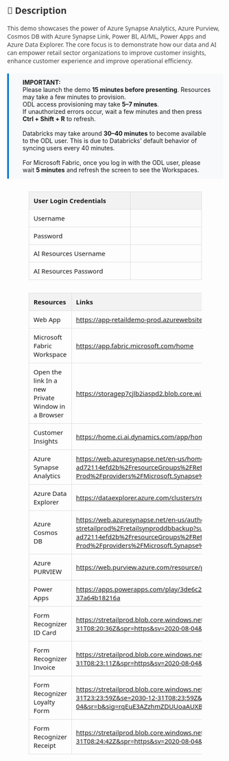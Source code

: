 <style>
  table {
    width: 80%;
    margin: 30px auto;
    border-collapse: collapse;
    font-family: 'Segoe UI', sans-serif;
    font-size: 15px;
  }

  th {
    background: #f2f2f2;
    padding: 10px;
    text-align: left;
    border: 1px solid #ddd;
  }

  td {
    width: 900px;
    height: 10px;
    padding: 10px;
    text-align: left;
    border: 1px solid #ddd;
  }

  .description {
    margin: 0 auto;
    font-family: 'Segoe UI', sans-serif;
    font-size: 14px;
    color: #444;
  }

  .highlight-box {
    background: #f8f9fa;
    padding: 12px 24px 12px 32px; /* Top, Right, Bottom, Left */
    border-left: 4px solid #0078d4;
    margin: 20px auto;
    font-size: 14px;
    text-align: left;
}


  }
</style>

<div class="description">
  <h2 style="color: #333;">📄 Description</h2>
  <p>
    This demo showcases the power of Azure Synapse Analytics, Azure Purview, Cosmos DB with Azure Synapse Link, Power BI, AI/ML, Power Apps and Azure Data Explorer. The core focus is to demonstrate how our data and AI can empower retail sector organizations to improve customer insights, enhance customer experience and improve operational efficiency.
  </p>
</div>

<div class="highlight-box">
  <strong>IMPORTANT:</strong><br>
 Please launch the demo <strong>15 minutes before presenting</strong>. Resources may take a few minutes to provision.<br>
 ODL access provisioning may take <strong>5–7 minutes</strong>.<br>
 If unauthorized errors occur, wait a few minutes and then press <strong>Ctrl + Shift + R</strong> to refresh.<br><br>
 Databricks may take around <strong>30–40 minutes</strong> to become available to the ODL user. This is due to Databricks’ default behavior of syncing users every 40 minutes.<br><br>
 For Microsoft Fabric, once you log in with the ODL user, please wait <strong>5 minutes</strong> and refresh the screen to see the Workspaces.
</div>

<!-- Auth Table -->

| **User Login Credentials** |                                       |
|-----------------|---------------------------------------|
| Username    | <inject key="AzureAdUserEmail" />     |
| Password   | <inject key="AzureAdUserPassword" />  |
| AI Resources Username   | <inject key="AI Resources Username" />  |
| AI Resources Password   | <inject key="AI Resources Password" />  |


<!-- Resource Details Table -->
<table>
  <thead>
    <tr>
      <th>Resources</th>
      <th>Links</th>
    </tr>
  </thead>
  <tbody>
    <tr>
      <td>Web App</td>
      <td>
        <a href="https://app-retaildemo-prod.azurewebsites.net/" target="_blank">
          https://app-retaildemo-prod.azurewebsites.net/
        </a>
      </td>
    </tr>
    <tr>
    <td>Microsoft Fabric Workspace</td>
    <td>
        <a href="https://app.fabric.microsoft.com/home" target="_blank">
          https://app.fabric.microsoft.com/home
        </a>
    </td>
    </tr>
    <tr>
      <td>Open the link In a new Private Window in a Browser	</td>
      <td>
        <a href="https://storagep7cjlb2iaspd2.blob.core.windows.net/retail/Data%20&%20AI%20Retail%20DREAM%20Demo%202.0.html" target="_blank">
          https://storagep7cjlb2iaspd2.blob.core.windows.net/retail/Data%20&%20AI%20Retail%20DREAM%20Demo%202.0.html
        </a>
      </td>
    </tr>
    <tr>
      <td>Customer Insights</td>
      <td>
        <a href="https://home.ci.ai.dynamics.com/app/home?instanceId=f1c61041-542a-4056-9f09-0c4992ccf773" target="_blank">
          https://home.ci.ai.dynamics.com/app/home?instanceId=f1c61041-542a-4056-9f09-0c4992ccf773
        </a>
      </td>
    </tr>
    <tr>
      <td>Azure Synapse Analytics</td>
      <td>
        <a href="https://web.azuresynapse.net/en-us/home?workspace=%2Fsubscriptions%2F506e86fc-853c-4557-a6e5-ad72114efd2b%2FresourceGroups%2FRetail2.0-Prod%2Fproviders%2FMicrosoft.Synapse%2Fworkspaces%2Fsynretailprod&relativePath=home" target="_blank">
          https://web.azuresynapse.net/en-us/home?workspace=%2Fsubscriptions%2F506e86fc-853c-4557-a6e5-ad72114efd2b%2FresourceGroups%2FRetail2.0-Prod%2Fproviders%2FMicrosoft.Synapse%2Fworkspaces%2Fsynretailprod&relativePath=home
        </a>
      </td>
    </tr>
    <tr>
      <td>Azure Data Explorer</td>
      <td>
        <a href="https://dataexplorer.azure.com/clusters/retaildataexplorer.synretailprod/databases/RetailDB" target="_blank">
          https://dataexplorer.azure.com/clusters/retaildataexplorer.synretailprod/databases/RetailDB
        </a>
      </td>
    </tr>
    <tr>
      <td>Azure Cosmos DB</td>
      <td>
        <a href="https://web.azuresynapse.net/en-us/authoring/explore/storageaccounts/synretailprod-WorkspaceDefaultStorage-stretailprod%2Fretailsynproddbbackup?subFolderPath=&workspace=%2Fsubscriptions%2F506e86fc-853c-4557-a6e5-ad72114efd2b%2FresourceGroups%2FRetail2.0-Prod%2Fproviders%2FMicrosoft.Synapse%2Fworkspaces%2Fsynretailprod" target="_blank">
          https://web.azuresynapse.net/en-us/authoring/explore/storageaccounts/synretailprod-WorkspaceDefaultStorage-stretailprod%2Fretailsynproddbbackup?subFolderPath=&workspace=%2Fsubscriptions%2F506e86fc-853c-4557-a6e5-ad72114efd2b%2FresourceGroups%2FRetail2.0-Prod%2Fproviders%2FMicrosoft.Synapse%2Fworkspaces%2Fsynretailprod
        </a>
      </td>
    </tr>
    <tr>
      <td>Azure PURVIEW</td>
      <td>
        <a href="https://web.purview.azure.com/resource/purviewretailprod?feature.tenant=f94768c8-8714-4abe-8e2d-37a64b18216a" target="_blank">
          https://web.purview.azure.com/resource/purviewretailprod?feature.tenant=f94768c8-8714-4abe-8e2d-37a64b18216a
        </a>
      </td>
    </tr>
    <tr>
      <td>Power Apps</td>
      <td>
        <a href="https://apps.powerapps.com/play/3de6c2f6-75b5-4877-a209-7fb8e27240a8?tenantId=f94768c8-8714-4abe-8e2d-37a64b18216a" target="_blank">
          https://apps.powerapps.com/play/3de6c2f6-75b5-4877-a209-7fb8e27240a8?tenantId=f94768c8-8714-4abe-8e2d-37a64b18216a
        </a>
      </td>
    </tr>
    <tr>
      <td>Form Recognizer ID Card</td>
      <td>
        <a href="https://stretailprod.blob.core.windows.net/labformrecognizer/idcard.jpg?sp=r&st=2022-03-31T23:20:36Z&se=2030-12-31T08:20:36Z&spr=https&sv=2020-08-04&sr=b&sig=aE49Edwuan0NqtG4pc41H%2FZw9Igy%2Btz91XdZZLttg9I%3D" target="_blank">
          https://stretailprod.blob.core.windows.net/labformrecognizer/idcard.jpg?sp=r&st=2022-03-31T23:20:36Z&se=2030-12-31T08:20:36Z&spr=https&sv=2020-08-04&sr=b&sig=aE49Edwuan0NqtG4pc41H%2FZw9Igy%2Btz91XdZZLttg9I%3D
        </a>
      </td>
    </tr>
    <tr>
      <td>Form Recognizer Invoice</td>
      <td>
        <a href="https://stretailprod.blob.core.windows.net/labformrecognizer/invoice.pdf?sp=r&st=2022-03-31T23:23:11Z&se=2030-12-31T08:23:11Z&spr=https&sv=2020-08-04&sr=b&sig=BgB1a02oLiLvuahYKLafTtVSEaDIMsbVQvXMXDhB9wQ%3D" target="_blank">
          https://stretailprod.blob.core.windows.net/labformrecognizer/invoice.pdf?sp=r&st=2022-03-31T23:23:11Z&se=2030-12-31T08:23:11Z&spr=https&sv=2020-08-04&sr=b&sig=BgB1a02oLiLvuahYKLafTtVSEaDIMsbVQvXMXDhB9wQ%3D
        </a>
      </td>
    </tr>
    <tr>
      <td>Form Recognizer Loyalty Form</td>
      <td>
        <a href="https://stretailprod.blob.core.windows.net/labformrecognizer/loyaltyform.png?sp=r&st=2022-03-31T23:23:59Z&se=2030-12-31T08:23:59Z&spr=https&sv=2020-08-04&sr=b&sig=rqEuE3AZzhmZDUUoaAUXBZcjk8WG43DguFOLgfLUqdk%3D" target="_blank">
          https://stretailprod.blob.core.windows.net/labformrecognizer/loyaltyform.png?sp=r&st=2022-03-31T23:23:59Z&se=2030-12-31T08:23:59Z&spr=https&sv=2020-08-04&sr=b&sig=rqEuE3AZzhmZDUUoaAUXBZcjk8WG43DguFOLgfLUqdk%3D
        </a>
      </td>
    </tr>
    <tr>
      <td>Form Recognizer Receipt</td>
      <td>
        <a href="https://stretailprod.blob.core.windows.net/labformrecognizer/receipt.png?sp=r&st=2022-03-31T23:24:42Z&se=2030-12-31T08:24:42Z&spr=https&sv=2020-08-04&sr=b&sig=mjrNqmBsSffsaxN5xr1sjFkabFheSHCczLy%2FaipK0v0%3D" target="_blank">
          https://stretailprod.blob.core.windows.net/labformrecognizer/receipt.png?sp=r&st=2022-03-31T23:24:42Z&se=2030-12-31T08:24:42Z&spr=https&sv=2020-08-04&sr=b&sig=mjrNqmBsSffsaxN5xr1sjFkabFheSHCczLy%2FaipK0v0%3D
        </a>
      </td>
    </tr>
  </tbody>
</table>
